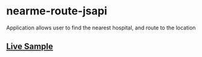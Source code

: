 # nearme-route-jsapi
Application allows user to find the nearest hospital, and route to the location

## [Live Sample](https://banuelosj.github.io/nearme-route-jsapi/index.html)
